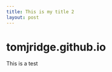 ```yaml
---
title: This is my title 2
layout: post
---
```



tomjridge.github.io
===================

This is a test
